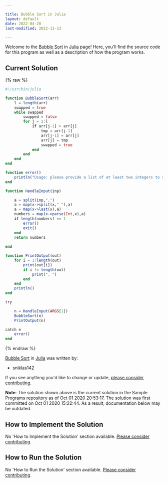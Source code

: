 ```yaml
---

title: Bubble Sort in Julia
layout: default
date: 2022-04-28
last-modified: 2022-11-13

---
```


Welcome to the [Bubble Sort](https://sampleprograms.io/projects/bubble-sort) in [Julia](https://sampleprograms.io/languages/julia) page! Here, you'll find the source code for this program as well as a description of how the program works.

## Current Solution

{% raw %}

```julia
#!/usr/bin/julia

function BubbleSort(arr)
    l = length(arr)
    swapped = true
    while swapped
        swapped = false
        for j = 2:l
            if arr[j-1] > arr[j]
                tmp = arr[j-1]
                arr[j-1] = arr[j]
                arr[j] = tmp
                swapped = true
            end
        end
    end
end

function error()
    println("Usage: please provide a list of at least two integers to sort in the format \"1, 2, 3, 4, 5\"")
end

function HandleInput(inp)

    a = split(inp,",")
    a = map(x->split(x," "),a)
    a = map(x->last(x),a)
    numbers = map(x->parse(Int,x),a)
    if length(numbers) == 1
        error()
        exit()
    end
    return numbers
    
end

function PrintOutput(out)
    for i = 1:length(out)
        print(out[i])
        if i != length(out)
            print(", ")
        end
    end
    println()
end

try

    n = HandleInput(ARGS[1])
    BubbleSort(n)
    PrintOutput(n)

catch e
    error()
end
```

{% endraw %}

[Bubble Sort](https://sampleprograms.io/projects/bubble-sort) in [Julia](https://sampleprograms.io/languages/julia) was written by:

- sniklas142

If you see anything you'd like to change or update, [please consider contributing](https://github.com/TheRenegadeCoder/sample-programs).

**Note**: The solution shown above is the current solution in the Sample Programs repository as of Oct 01 2020 20:53:17. The solution was first committed on Oct 01 2020 15:22:44. As a result, documentation below may be outdated.

## How to Implement the Solution

No 'How to Implement the Solution' section available. [Please consider contributing](https://github.com/TheRenegadeCoder/sample-programs-website).

## How to Run the Solution

No 'How to Run the Solution' section available. [Please consider contributing](https://github.com/TheRenegadeCoder/sample-programs-website).